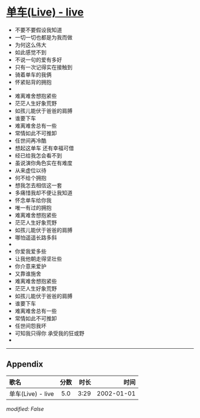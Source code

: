 # [单车(Live) - live](https://music.163.com/song?id=67228)

* 不要不要假设我知道
* 一切一切也都是为我而做
* 为何这么伟大
* 如此感觉不到
* 不说一句的爱有多好
* 只有一次记得实在接触到
* 骑着单车的我俩
* 怀紧贴背的拥抱
* 
* 难离难舍想抱紧些
* 茫茫人生好象荒野
* 如孩儿能伏于爸爸的肩膊
* 谁要下车
* 难离难舍总有一些
* 常情如此不可推卸
* 任世间再冷酷
* 想起这单车 还有幸福可借
* 经已给我怎会看不到
* 虽说演你角色实在有难度
* 从来虚位以待
* 何不给个拥抱
* 想我怎去相信这一套
* 多痛惜我却不便让我知道
* 怀念单车给你我
* 唯一有过的拥抱
* 难离难舍想抱紧些
* 茫茫人生好象荒野
* 如孩儿能伏于爸爸的肩膊
* 哪怕遥遥长路多斜
* 
* 你爱我爱多些
* 让我他朝走得坚壮些
* 你介意来爱护
* 又靠谁施舍
* 难离难舍想抱紧些
* 茫茫人生好象荒野
* 如孩儿能伏于爸爸的肩膊
* 谁要下车
* 难离难舍总有一些
* 常情如此不可推卸
* 任世间怨我坏
* 可知我只得你 承受我的狂或野
* 


---

## Appendix

|歌名|分数|时长|时间|
|:---|:---:|---:|---:|
|单车(Live) - live|5.0|3:29|2002-01-01

*modified: False*